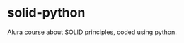 # solid-python
Alura [course](https://cursos.alura.com.br/course/solid-orientacao-objetos-java) about SOLID principles, coded using python.
